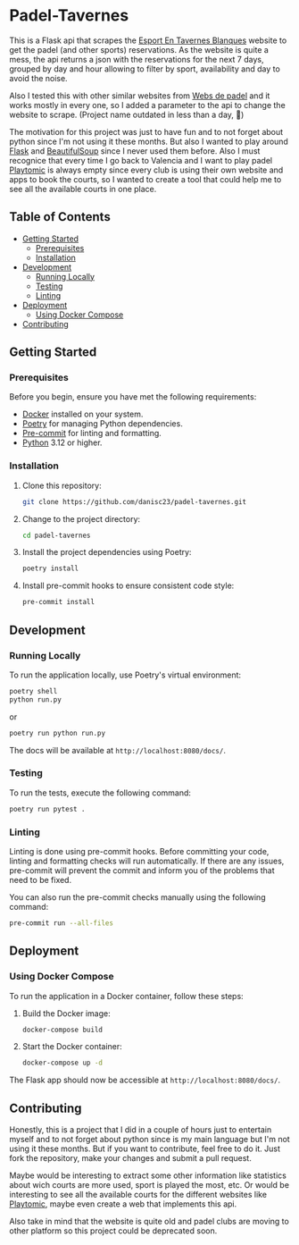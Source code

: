 # Padel-Tavernes

This is a Flask api that scrapes the [Esport En Tavernes Blanques](https://www.esportentavernesblanques.es/) website to get the padel (and other sports) reservations.
As the website is quite a mess, the api returns a json with the reservations for the next 7 days, grouped by day and hour allowing to filter by sport, availability and day to avoid the noise.

Also I tested this with other similar websites from [Webs de padel](https://www.websdepadel.com/) and it works mostly in every one, so I added a parameter to the api to change the website to scrape. (Project name outdated in less than a day, 🥳)

The motivation for this project was just to have fun and to not forget about python since I'm not using it these months. But also I wanted to play around [Flask](https://flask.palletsprojects.com/en/2.0.x/) and [BeautifulSoup](https://www.crummy.com/software/BeautifulSoup/bs4/doc/) since I never used them before. Also I must recognice that every time I go back to Valencia and I want to play padel [Playtomic](https://www.playtomic.io/) is always empty since every club is using their own website and apps to book the courts, so I wanted to create a tool that could help me to see all the available courts in one place.

## Table of Contents

- [Getting Started](#getting-started)
  - [Prerequisites](#prerequisites)
  - [Installation](#installation)
- [Development](#development)
  - [Running Locally](#running-locally)
  - [Testing](#testing)
  - [Linting](#linting)
- [Deployment](#deployment)
  - [Using Docker Compose](#using-docker-compose)
- [Contributing](#contributing)

## Getting Started

### Prerequisites

Before you begin, ensure you have met the following requirements:

- [Docker](https://www.docker.com/get-started) installed on your system.
- [Poetry](https://python-poetry.org/docs/) for managing Python dependencies.
- [Pre-commit](https://pre-commit.com/) for linting and formatting.
- [Python](https://www.python.org/downloads/) 3.12 or higher.

### Installation

1. Clone this repository:

   ```bash
   git clone https://github.com/danisc23/padel-tavernes.git
   ```

2. Change to the project directory:

   ```bash
   cd padel-tavernes
   ```

3. Install the project dependencies using Poetry:

   ```bash
   poetry install
   ```

4. Install pre-commit hooks to ensure consistent code style:

   ```bash
   pre-commit install
   ```

## Development

### Running Locally

To run the application locally, use Poetry's virtual environment:

```bash
poetry shell
python run.py
```

or

```bash
poetry run python run.py
```

The docs will be available at `http://localhost:8080/docs/`.

### Testing

To run the tests, execute the following command:

```bash
poetry run pytest .
```

### Linting

Linting is done using pre-commit hooks. Before committing your code, linting and formatting checks will run automatically. If there are any issues, pre-commit will prevent the commit and inform you of the problems that need to be fixed.

You can also run the pre-commit checks manually using the following command:

```bash
pre-commit run --all-files
```

## Deployment

### Using Docker Compose

To run the application in a Docker container, follow these steps:

1. Build the Docker image:

   ```bash
   docker-compose build
   ```

2. Start the Docker container:

   ```bash
   docker-compose up -d
   ```

The Flask app should now be accessible at `http://localhost:8080/docs/`.

## Contributing

Honestly, this is a project that I did in a couple of hours just to entertain myself and to not forget about python since is my main language but I'm not using it these months. But if you want to contribute, feel free to do it. Just fork the repository, make your changes and submit a pull request.

Maybe would be interesting to extract some other information like statistics about wich courts are more used, sport is played the most, etc.
Or would be interesting to see all the available courts for the different websites like [Playtomic](https://www.playtomic.io/), maybe even create a web that implements this api.

Also take in mind that the website is quite old and padel clubs are moving to other platform so this project could be deprecated soon.
